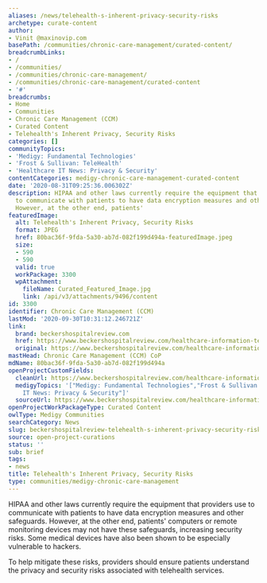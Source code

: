 ```yaml
---
aliases: /news/telehealth-s-inherent-privacy-security-risks
archetype: curate-content
author:
- Vinit @maxinovip.com
basePath: /communities/chronic-care-management/curated-content/
breadcrumbLinks:
- /
- /communities/
- /communities/chronic-care-management/
- /communities/chronic-care-management/curated-content
- '#'
breadcrumbs:
- Home
- Communities
- Chronic Care Management (CCM)
- Curated Content
- Telehealth's Inherent Privacy, Security Risks
categories: []
communityTopics:
- 'Medigy: Fundamental Technologies'
- 'Frost & Sullivan: TeleHealth'
- 'Healthcare IT News: Privacy & Security'
contentCategories: medigy-chronic-care-management-curated-content
date: '2020-08-31T09:25:36.006302Z'
description: HIPAA and other laws currently require the equipment that providers use
  to communicate with patients to have data encryption measures and other safeguards.
  However, at the other end, patients'
featuredImage:
  alt: Telehealth's Inherent Privacy, Security Risks
  format: JPEG
  href: 80bac36f-9fda-5a30-ab7d-082f199d494a-featuredImage.jpeg
  size:
  - 590
  - 590
  valid: true
  workPackage: 3300
  wpAttachment:
    fileName: Curated_Featured_Image.jpg
    link: /api/v3/attachments/9496/content
id: 3300
identifier: Chronic Care Management (CCM)
lastMod: '2020-09-30T10:31:12.246721Z'
link:
  brand: beckershospitalreview.com
  href: https://www.beckershospitalreview.com/healthcare-information-technology/telehealth-s-inherent-privacy-security-risks.html
  original: https://www.beckershospitalreview.com/healthcare-information-technology/telehealth-s-inherent-privacy-security-risks.html
mastHead: Chronic Care Management (CCM) CoP
mdName: 80bac36f-9fda-5a30-ab7d-082f199d494a
openProjectCustomFields:
  cleanUrl: https://www.beckershospitalreview.com/healthcare-information-technology/telehealth-s-inherent-privacy-security-risks.html
  medigyTopics: '["Medigy: Fundamental Technologies","Frost & Sullivan: TeleHealth","Healthcare
    IT News: Privacy & Security"]'
  sourceUrl: https://www.beckershospitalreview.com/healthcare-information-technology/telehealth-s-inherent-privacy-security-risks.html
openProjectWorkPackageType: Curated Content
owlType: Medigy Communities
searchCategory: News
slug: beckershospitalreview-telehealth-s-inherent-privacy-security-risks
source: open-project-curations
status: ''
sub: brief
tags:
- news
title: Telehealth's Inherent Privacy, Security Risks
type: communities/medigy-chronic-care-management
---
```


<p>HIPAA and other laws currently require the equipment that providers use to communicate with patients to have data encryption measures and other safeguards. However, at the other end, patients' computers or remote monitoring devices may not have these safeguards, increasing security risks. Some medical devices have also been shown to be especially vulnerable to hackers.</p><p>To help mitigate these risks, providers should ensure patients understand the privacy and security risks associated with telehealth services.</p>